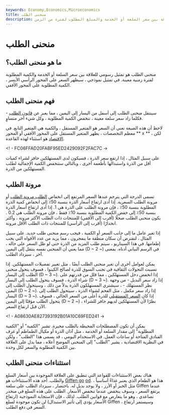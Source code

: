 ```yaml
---
keywords: Economy,Economics,Microeconomics
title: منحنى الطلب
description: منحنى الطلب هو تمثيل للعلاقة بين سعر السلعة أو الخدمة والمبلغ المطلوب لفترة من الزمن.
---
```


# منحنى الطلب
## ما هو منحنى الطلب؟

منحنى الطلب هو تمثيل رسومي للعلاقة بين سعر السلعة أو الخدمة والكمية المطلوبة لفترة زمنية معينة. في تمثيل نموذجي ، سيظهر السعر على المحور الرأسي الأيسر ، الكمية المطلوبة على المحور الأفقي.

## فهم منحنى الطلب

سينتقل منحنى الطلب إلى أسفل من اليسار إلى اليمين ، مما يعبر عن [قانون الطلب](/lawofdemand) - فكلما زاد سعر سلعة معينة ، تنخفض الكمية المطلوبة ، وكل شيء آخر متساوٍ.

لاحظ أن هذه الصيغة تعني أن السعر هو المتغير المستقل ، والكمية هي المتغير التابع. في معظم التخصصات ، يظهر المتغير المستقل على المحور الأفقي أو المحور ** x ** ، لكن [الاقتصاد](/economics) هو استثناء لهذه القاعدة.

<! - FC06FFAD20FABF95ED2429092F2FAC7C ->

على سبيل المثال ، إذا ارتفع سعر الذرة ، فسيكون لدى المستهلكين حافز لشراء كميات أقل من الذرة واستبدالها بأطعمة أخرى ، وبالتالي ستنخفض الكمية الإجمالية لطلب المستهلكين من الذرة.

## مرونة الطلب

تسمى الدرجة التي يترجم عندها السعر المرتفع إلى انخفاض [الطلب مرونة الطلب](/priceelasticity) أو مرونة الطلب السعرية. إذا أدى ارتفاع أسعار الذرة بنسبة 50٪ إلى انخفاض كمية الذرة المطلوبة بنسبة 50٪ ، فإن مرونة الطلب على الذرة هي 1. إذا أدى ارتفاع أسعار الذرة بنسبة 50٪ إلى خفض الكمية المطلوبة بنسبة 10٪ فقط ، فإن مرونة الطلب هي 0.2 . يكون منحنى الطلب ضحلًا (أقرب إلى الأفقي) للمنتجات ذات الطلب الأكثر مرونة ، وأكثر انحدارًا (أقرب إلى الرأسي) للمنتجات ذات الطلب الأقل مرونة.

إذا تغير عامل ما إلى جانب السعر أو الكمية ، فيجب رسم منحنى طلب جديد. على سبيل المثال ، لنفترض أن سكان منطقة ما ينفجرون ، مما يزيد من عدد الأفواه التي يجب إطعامها. في هذا السيناريو ، سيتم طلب المزيد من الذرة حتى لو ظل السعر على حاله ، مما يعني أن المنحنى نفسه ينتقل إلى اليمين (D ~ 2 ~) في الرسم البياني أدناه. بمعنى آخر ، سيزداد الطلب.

يمكن لعوامل أخرى أن تغير منحنى الطلب أيضًا ، مثل تغيير تفضيلات المستهلكين. إذا تسببت التحولات الثقافية في تجنب السوق للذرة لصالح الكينوا ، فسوف يتحول منحنى الطلب إلى اليسار (D ~ 3 ~). إذا انخفض دخل المستهلكين ، مما قلل من قدرتهم على شراء الذرة ، فسوف يتحول الطلب إلى اليسار (D ~ 3 ~). إذا زاد سعر البديل - من وجهة نظر المستهلك - ، سيشتري المستهلكون الذرة بدلاً من ذلك ، وسيتحول الطلب إلى اليمين (D ~ 2 ~). إذا زاد سعر مكمل ، مثل الفحم لشواء الذرة ، سيتحول الطلب إلى اليسار (D ~ 3 ~). إذا كان [السعر المستقبلي](/futures) للذرة أعلى من السعر الحالي ، فسوف يتحول الطلب مؤقتًا إلى اليمين (D ~ 2 ~) ، نظرًا لأن المستهلكين لديهم حافز للشراء الآن قبل ارتفاع السعر.

<! - A08630AE827393192B01A10C69FED241 ->

يمكن أن تكون المصطلحات المحيطة بالطلب محيرة. تشير "الكمية" أو "الكمية المطلوبة" إلى مقدار السلعة أو الخدمة ، مثل آذان الذرة أو مكيال الطماطم أو غرف الفنادق المتاحة أو ساعات العمل. في الاستخدام اليومي ، قد يسمى هذا "الطلب" ، ولكن في النظرية الاقتصادية ، يشير "الطلب" إلى المنحنى الموضح أعلاه ، مما يدل على العلاقة بين الكمية المطلوبة والسعر لكل وحدة.

## استثناءات منحنى الطلب

هناك بعض الاستثناءات للقواعد التي تنطبق على العلاقة الموجودة بين أسعار السلع والطلب. أحد هذه الاستثناءات هو [Giffen go](/giffen-good) [od](/giffen-good). هذا هو الطعام الذي يعتبر غذاءً أساسياً ، مثل الخبز أو الأرز ، ولا يوجد بديل له. باختصار ، سيزداد الطلب على سلعة Giffen عندما يرتفع السعر ، وسوف ينخفض عندما تنخفض الأسعار. الطلب على هذه السلع في منحدر تصاعدي ، وهو ما يتعارض مع قوانين الطلب. لذلك ، فإن الاستجابة النموذجية (ارتفاع الأسعار يؤدي إلى تأثير الاستبدال) لن تكون موجودة لسلع Giffen ، وسيستمر ارتفاع السعر في دفع الطلب.

